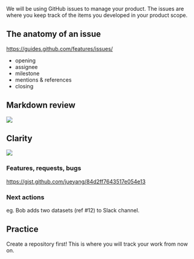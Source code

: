 We will be using GitHub issues to manage your product. The issues are where you keep track of the items you developed in your product scope.

## The anatomy of an issue

https://guides.github.com/features/issues/

- opening
- assignee
- milestone
- mentions & references
- closing

## Markdown review

![](https://guides.github.com/features/issues/markdown-example.png)

## Clarity

![](http://media.giphy.com/media/FNKr7naceO3tu/giphy.gif)

### Features, requests, bugs

https://gist.github.com/jueyang/84d2ff7643517e054e13

### Next actions

eg. Bob adds two datasets (ref #12) to Slack channel.

## Practice

Create a repository first! This is where you will track your work from now on.

